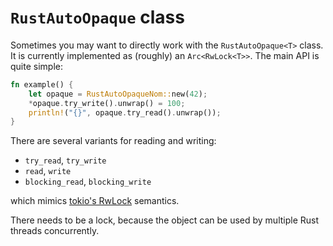 # `RustAutoOpaque` class

Sometimes you may want to directly work with the `RustAutoOpaque<T>` class.
It is currently implemented as (roughly) an `Arc<RwLock<T>>`.
The main API is quite simple:

```rust
fn example() {
    let opaque = RustAutoOpaqueNom::new(42);
    *opaque.try_write().unwrap() = 100;
    println!("{}", opaque.try_read().unwrap());
}
```

There are several variants for reading and writing:

* `try_read`, `try_write`
* `read`, `write`
* `blocking_read`, `blocking_write`

which mimics [tokio's RwLock](https://docs.rs/tokio/latest/tokio/sync/struct.RwLock.html) semantics.

There needs to be a lock, because the object can be used by multiple Rust threads concurrently.
